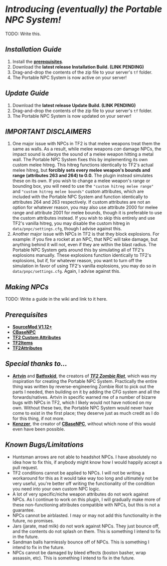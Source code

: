 # *Introducing (eventually) the Portable NPC System!*
TODO: Write this.

## *Installation Guide*
1. Install the **[prerequisites]()**.
2. Download the **latest release Installation Build. (LINK PENDING)**
3. Drag-and-drop the contents of the zip file to your server's `tf` folder.
4. The Portable NPC System is now active on your server!

## *Update Guide*
1. Download the **latest release Update Build. (LINK PENDING)**
2. Drag-and-drop the contents of the zip file to your server's `tf` folder.
3. The Portable NPC System is now updated on your server!

## *IMPORTANT DISCLAIMERS*
1. One major issue with NPCs in TF2 is that melee weapons treat them the same as walls. As a result, while melee weapons *can* damage NPCs, the impact sound is *always* the sound of a melee weapon hitting a metal wall. The Portable NPC System fixes this by implementing its own custom melee hitreg. This hitreg functions identically to TF2's actual melee hitreg, but **forcibly sets every melee weapon's bounds and range (attributes 263 and 264) to 0.0.** The plugin instead simulates these on its own. If you wish to change a melee weapon's range or bounding box, you will need to use the `"custom hitreg melee range"` and `"custom hitreg melee bounds"` custom attributes, which are included with the Portable NPC System and function identically to attributes 264 and 263 respectively. If custom attributes are not an option for whatever reason, you may also use attribute 2000 for melee range and attribute 2001 for melee bounds, though it is preferable to use the custom attributes instead. If you wish to skip this entirely and use TF2's vanilla hitreg, you may disable the custom hitreg in `data/pnpc/settings.cfg`, though I advise against this.
2. Another major issue with NPCs in TF2 is that they block explosions. For example: if you fire a rocket at an NPC, that NPC will take damage, but anything behind it will not, even if they are within the blast radius. The Portable NPC System gets around this by simulating all of TF2's explosions manually. These explosions function identically to TF2's explosions, but if, for whatever reason, you want to turn off the simulation in favor of using TF2's vanilla explosions, you may do so in `data/pnpc/settings.cfg`. Again, I advise against this.

## *Making NPCs*
TODO: Write a guide in the wiki and link to it here.

## *Prerequisites*
- **[SourceMod V1.12+](https://www.sourcemod.net/downloads.php?branch=dev)**
- **[CBaseNPC](https://github.com/TF2-DMB/CBaseNPC?tab=readme-ov-file)**
- **[TF2 Custom Attributes](https://forums.alliedmods.net/showthread.php?p=2703773)**
- **[TF2Items](https://github.com/asherkin/TF2Items)**
- **[TF2Attributes](https://github.com/FlaminSarge/tf2attributes)**

## *Special thanks to...*
- **[Artvin](https://github.com/artvin01)** and **[Batfoxkid](https://github.com/Batfoxkid)**, the creators of ***[TF2 Zombie Riot](https://github.com/artvin01/TF2-Zombie-Riot)***, which was my inspiration for creating the Portable NPC System. Practically the entire thing was written by reverse-engineering Zombie Riot to pick out the parts I needed, then building on it by adding the CFG system and all the forwards/natives. Artvin in specific warned me of a number of bizarre bugs with NPCs in TF2, which I likely would not have noticed on my own. Without these two, the Portable NPC System would never have come to exist in the first place; they deserve just as much credit as I do for this thing, if not more.
- **[Kenzzer](https://github.com/Kenzzer)**, the creator of **[CBaseNPC](https://github.com/TF2-DMB/CBaseNPC?tab=readme-ov-file)**, without which none of this would even have been possible.

## *Known Bugs/Limitations*
- Huntsman arrows are not able to headshot NPCs. I have absolutely no idea how to fix this, if anybody might know how I would happily accept a pull request.
- TF2 conditions cannot be applied to NPCs. I will not be writing a workaround for this as it would take way too long and ultimately not be very useful, you're better off writing the functionality of the condition you need into your own custom NPC logic.
- A lot of very specific/niche weapon attributes do not work against NPCs. As I continue to work on this plugin, I will gradually make more of these non-functioning attributes compatible with NPCs, but this is not a guarantee.
- NPCs cannot be airblasted. I may or may not add this functionality in the future, no promises.
- Jars (jarate, mad milk) do not work against NPCs. They just bounce off, and the contents do not splash on them. This is something I intend to fix in the future.
- Sandman balls harmlessly bounce off of NPCs. This is something I intend to fix in the future.
- NPCs cannot be damaged by bleed effects (boston basher, wrap assassin, etc). This is something I intend to fix in the future.
